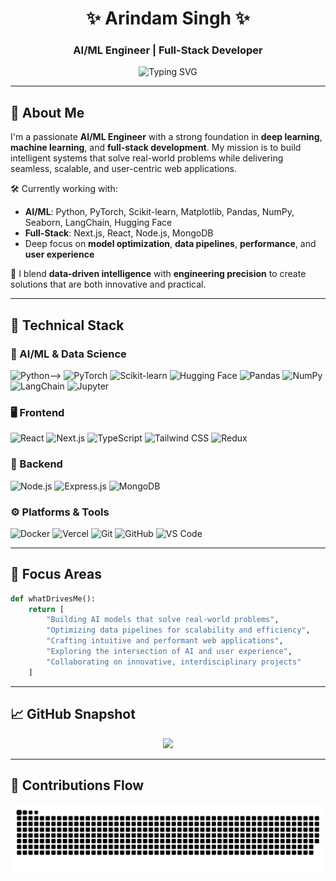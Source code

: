 <h1 align="center">✨ Arindam Singh ✨</h1>
<h3 align="center">AI/ML Engineer | Full-Stack Developer</h3>

<p align="center">
  <img src="https://readme-typing-svg.herokuapp.com?font=Fira%20Code&size=24&pause=1000&color=38C2FF&center=true&vCenter=true&width=700&lines=AI%2FML%20Developer%20%7C%20Deep%20Learning%20%7C%20Full-Stack%20Dev;Crafting%20intelligent%2C%20user-centric%20solutions;Code%20that%20Learns;Systems%20that%20Scale;Experiences%20that%20Delight" alt="Typing SVG" />
</p>

---

## 🌟 About Me

I'm a passionate **AI/ML Engineer** with a strong foundation in **deep learning**, **machine learning**, and **full-stack development**. My mission is to build intelligent systems that solve real-world problems while delivering seamless, scalable, and user-centric web applications.  

🛠 Currently working with:  
- **AI/ML**: Python, PyTorch, Scikit-learn, Matplotlib, Pandas, NumPy, Seaborn, LangChain, Hugging Face  
- **Full-Stack**: Next.js, React, Node.js, MongoDB  
- Deep focus on **model optimization**, **data pipelines**, **performance**, and **user experience**

🎯 I blend **data-driven intelligence** with **engineering precision** to create solutions that are both innovative and practical.

---

## 🧠 Technical Stack

### 🤖 AI/ML & Data Science  
![Python](https://img.shields.io/badge/Python-3776AB?style=flat-square&logo=python&logoColor=white)-->
![PyTorch](https://img.shields.io/badge/PyTorch-EE4C2C?style=flat-square&logo=pytorch&logoColor=white)
![Scikit-learn](https://img.shields.io/badge/Scikit--learn-F7931E?style=flat-square&logo=scikit-learn&logoColor=white)
![Hugging Face](https://img.shields.io/badge/Hugging_Face-FFD21E?style=flat-square&logo=huggingface&logoColor=black)
![Pandas](https://img.shields.io/badge/Pandas-150458?style=flat-square&logo=pandas&logoColor=white)
![NumPy](https://img.shields.io/badge/NumPy-013243?style=flat-square&logo=numpy&logoColor=white)
![LangChain](https://img.shields.io/badge/LangChain-000000?style=flat-square&logo=langchain&logoColor=white)
![Jupyter](https://img.shields.io/badge/Jupyter-F37626?style=flat-square&logo=jupyter&logoColor=white)

### 🖥️ Frontend  
![React](https://img.shields.io/badge/React-61DAFB?style=flat-square&logo=react&logoColor=black)
![Next.js](https://img.shields.io/badge/Next.js-000000?style=flat-square&logo=nextdotjs&logoColor=white)
![TypeScript](https://img.shields.io/badge/TypeScript-007ACC?style=flat-square&logo=typescript&logoColor=white)
![Tailwind CSS](https://img.shields.io/badge/Tailwind-38B2AC?style=flat-square&logo=tailwindcss&logoColor=white)
![Redux](https://img.shields.io/badge/Redux-764ABC?style=flat-square&logo=redux&logoColor=white)

### 🧠 Backend  
![Node.js](https://img.shields.io/badge/Node.js-339933?style=flat-square&logo=node.js&logoColor=white)
![Express.js](https://img.shields.io/badge/Express.js-000000?style=flat-square&logo=express&logoColor=white)
![MongoDB](https://img.shields.io/badge/MongoDB-47A248?style=flat-square&logo=mongodb&logoColor=white)

### ⚙️ Platforms & Tools  
![Docker](https://img.shields.io/badge/Docker-2496ED?style=flat-square&logo=docker&logoColor=white)
![Vercel](https://img.shields.io/badge/Vercel-000000?style=flat-square&logo=vercel&logoColor=white)
![Git](https://img.shields.io/badge/Git-F05032?style=flat-square&logo=git&logoColor=white)
![GitHub](https://img.shields.io/badge/GitHub-181717?style=flat-square&logo=github&logoColor=white)
![VS Code](https://img.shields.io/badge/VS_Code-007ACC?style=flat-square&logo=visualstudiocode&logoColor=white)

---

## 📌 Focus Areas

```python
def whatDrivesMe():
    return [
        "Building AI models that solve real-world problems",
        "Optimizing data pipelines for scalability and efficiency",
        "Crafting intuitive and performant web applications",
        "Exploring the intersection of AI and user experience",
        "Collaborating on innovative, interdisciplinary projects"
    ]
```

---

## 📈 GitHub Snapshot

<p align="center">
  <img src="https://github-readme-stats.vercel.app/api/top-langs/?username=SinghArindam&layout=compact&theme=tokyonight&hide_border=true" height="180em"/>
</p>

---

## 🐍 Contributions Flow

<p align="center">
  <img src="https://github.com/1999AZZAR/1999AZZAR/blob/readme/resources/grid-snake.svg" />
</p>
